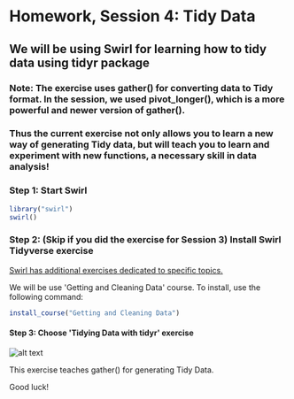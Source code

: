 Homework, Session 4: Tidy Data
================

We will be using Swirl for learning how to tidy data using tidyr package
-----

### Note: The exercise uses gather() for converting data to Tidy format. In the session, we used pivot_longer(), which is a more powerful and newer version of gather().   

### Thus the current exercise not only allows you to learn a new way of generating Tidy data, but will teach you to learn and experiment with new functions, a necessary skill in data analysis!


### Step 1: Start Swirl

``` r
library("swirl")
swirl()
```

### Step 2: (Skip if you did the exercise for Session 3) Install Swirl Tidyverse exercise

[Swirl has additional exercises dedicated to specific topics.](http://swirlstats.com/scn/title.html)

We will be use 'Getting and Cleaning Data' course. To install, use the following command:

``` r
install_course("Getting and Cleaning Data")
```

#### Step 3: Choose 'Tidying Data with tidyr' exercise 
![alt text](https://github.com/sumeetpalsingh/R_course/blob/master/images/Tidy.png "Tidy exercise")

This exercise teaches gather() for generating Tidy Data. 

Good luck!

